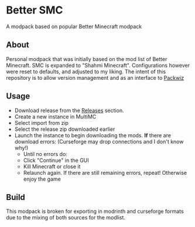 # Better SMC
 A modpack based on popular Better Minecraft modpack

## About
Personal modpack that was initially based on the mod list of Better Minecraft. SMC is expanded to "Shahmi Minecraft". Configurations however were reset to defaults, and adjusted to my liking. The intent of this repository is to allow version management and as an interface to [Packwiz](https://github.com/packwiz/packwiz)

## Usage
- Download release from the [Releases](https://github.com/TechnoSparks/Better-SMC/releases) section.
- Create a new instance in MultiMC
- Select import from zip
- Select the release zip downloaded earlier
- Launch the instance to begin downloading the mods. **If** there are download errors: (Curseforge may drop connections and I don't know why!)
  - Until no errors do:
  - Click "Continue" in the GUI
  - Kill Minecraft or close it
  - Relaunch again. If there are still remaining errors, repeat! Otherwise enjoy the game

## Build
This modpack is broken for exporting in modrinth and curseforge formats due to the mixing of both sources for the modlist.